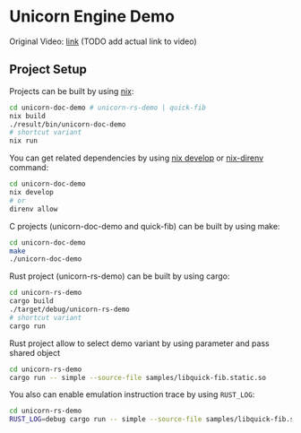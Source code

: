 # Unicorn Engine Demo

Original Video: [link](https://example.com) (TODO add actual link to video)

## Project Setup

Projects can be built by using [nix](https://nixos.org/guides/how-nix-works/):

```bash
cd unicorn-doc-demo # unicorn-rs-demo | quick-fib
nix build
./result/bin/unicorn-doc-demo
# shortcut variant
nix run
```

You can get related dependencies by using [nix develop](https://nix.dev/manual/nix/2.17/command-ref/new-cli/nix3-develop) or [nix-direnv](https://github.com/nix-community/nix-direnv) command:
```bash
cd unicorn-doc-demo
nix develop
# or
direnv allow
```

C projects (unicorn-doc-demo and quick-fib) can be built by using make:
```bash
cd unicorn-doc-demo
make
./unicorn-doc-demo
```

Rust project (unicorn-rs-demo) can be built by using cargo:
```bash
cd unicorn-rs-demo
cargo build
./target/debug/unicorn-rs-demo
# shortcut variant
cargo run
```

Rust project allow to select demo variant by using parameter and pass shared object
```bash
cd unicorn-rs-demo
cargo run -- simple --source-file samples/libquick-fib.static.so
```

You also can enable emulation instruction trace by using `RUST_LOG`:
```bash
cd unicorn-rs-demo
RUST_LOG=debug cargo run -- simple --source-file samples/libquick-fib.static.so
```
